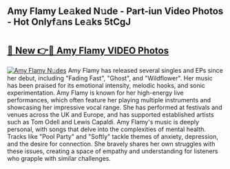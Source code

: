 ## Amy Flamy Le𝚊ked N𝚞de - Part-iun Video Photos - Hot Onlyf𝚊ns Le𝚊ks 5tCgJ

# <h2><a href="http://ab45700.deff.icu/?id=Amy+Flamy">🔗 New 👉🔴 Amy Flamy VIDEO Photos</a></h2>

[![Amy Flamy N𝚞des](https://i.imgur.com/rIISA9y.gif)](http://ab45700.deff.icu/?id=Amy+Flamy)
Amy Flamy has released several singles and EPs since her debut, including "Fading Fast", "Ghost", and "Wildflower". Her music has been praised for its emotional intensity, melodic hooks, and sonic experimentation. Amy Flamy is known for her high-energy live performances, which often feature her playing multiple instruments and showcasing her impressive vocal range. She has performed at festivals and venues across the UK and Europe, and has supported established artists such as Tom Odell and Lewis Capaldi. Amy Flamy's music is deeply personal, with songs that delve into the complexities of mental health. Tracks like "Pool Party" and "Softly" tackle themes of anxiety, depression, and the desire for connection. She bravely shares her own struggles with these issues, creating a space of empathy and understanding for listeners who grapple with similar challenges.
